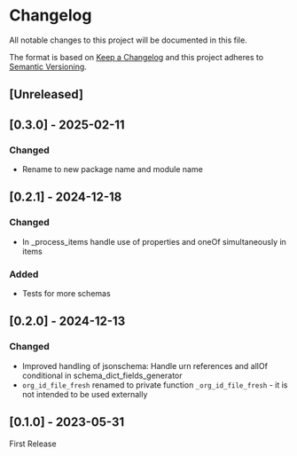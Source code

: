 # Changelog

All notable changes to this project will be documented in this file.

The format is based on [Keep a Changelog](http://keepachangelog.com/en/1.0.0/)
and this project adheres to [Semantic Versioning](http://semver.org/spec/v2.0.0.html).

## [Unreleased]

## [0.3.0] - 2025-02-11

### Changed

- Rename to new package name and module name

## [0.2.1] - 2024-12-18

### Changed

- In _process_items handle use of properties and oneOf simultaneously in items

### Added

- Tests for more schemas

## [0.2.0] - 2024-12-13

### Changed

- Improved handling of jsonschema: Handle urn references and allOf conditional in schema_dict_fields_generator
- `org_id_file_fresh` renamed to private function `_org_id_file_fresh` - it is not intended to be used externally


## [0.1.0] - 2023-05-31

First Release

